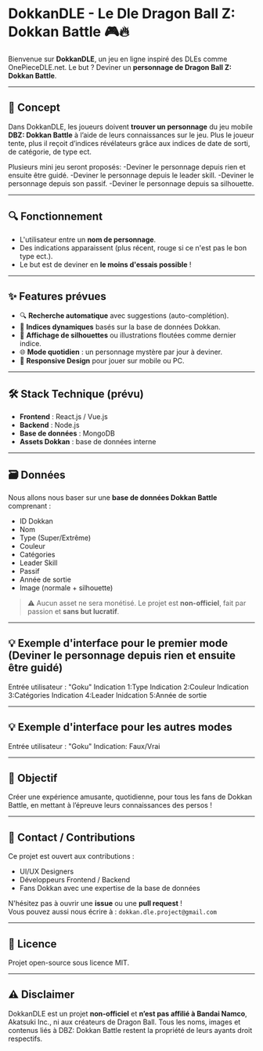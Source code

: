 # DokkanDLE - Le Dle Dragon Ball Z: Dokkan Battle 🎮🔥

Bienvenue sur **DokkanDLE**, un jeu en ligne inspiré des DLEs comme OnePieceDLE.net. Le but ? Deviner un **personnage de Dragon Ball Z: Dokkan Battle**.

---

## 🧠 Concept

Dans DokkanDLE, les joueurs doivent **trouver un personnage** du jeu mobile **DBZ: Dokkan Battle** à l’aide de leurs connaissances sur le jeu. Plus le joueur tente, plus il reçoit d’indices révélateurs grâce aux indices de date de sorti, de catégorie, de type ect.

Plusieurs mini jeu seront proposés:
-Deviner le personnage depuis rien et ensuite être guidé.
-Deviner le personnage depuis le leader skill.
-Deviner le personnage depuis son passif.
-Deviner le personnage depuis sa silhouette.

---

## 🔍 Fonctionnement

- L'utilisateur entre un **nom de personnage**.
- Des indications apparaissent (plus récent, rouge si ce n'est pas le bon type ect.).
- Le but est de deviner en **le moins d'essais possible** !

---

## ✨ Features prévues

- 🔍 **Recherche automatique** avec suggestions (auto-complétion).
- 🧩 **Indices dynamiques** basés sur la base de données Dokkan.
- 📸 **Affichage de silhouettes** ou illustrations floutées comme dernier indice.
- 🌐 **Mode quotidien** : un personnage mystère par jour à deviner.
- 📱 **Responsive Design** pour jouer sur mobile ou PC.

---

## 🛠️ Stack Technique (prévu)

- **Frontend** : React.js / Vue.js
- **Backend** : Node.js
- **Base de données** : MongoDB
- **Assets Dokkan** : base de données interne

---

## 🗃️ Données

Nous allons nous baser sur une **base de données Dokkan Battle** comprenant :

- ID Dokkan
- Nom
- Type (Super/Extrême)
- Couleur
- Catégories
- Leader Skill
- Passif
- Année de sortie
- Image (normale + silhouette)

> ⚠️ Aucun asset ne sera monétisé. Le projet est **non-officiel**, fait par passion et **sans but lucratif**.

---

## 💡 Exemple d'interface pour le premier mode (Deviner le personnage depuis rien et ensuite être guidé)

Entrée utilisateur : "Goku" 
  Indication 1:Type 
  Indication 2:Couleur
  Indication 3:Catégories
  Indication 4:Leader
  Inidcation 5:Année de sortie

---

## 💡 Exemple d'interface pour les autres modes

Entrée utilisateur : "Goku" 
  Indication: Faux/Vrai

---

## 🎯 Objectif

Créer une expérience amusante, quotidienne, pour tous les fans de Dokkan Battle, en mettant à l’épreuve leurs connaissances des persos !

---

## 📩 Contact / Contributions

Ce projet est ouvert aux contributions :

- UI/UX Designers
- Développeurs Frontend / Backend
- Fans Dokkan avec une expertise de la base de données

N'hésitez pas à ouvrir une **issue** ou une **pull request** !  
Vous pouvez aussi nous écrire à : `dokkan.dle.project@gmail.com`

---

## 📜 Licence

Projet open-source sous licence MIT.

---

## ⚠️ Disclaimer

DokkanDLE est un projet **non-officiel** et **n’est pas affilié à Bandai Namco**, Akatsuki Inc., ni aux créateurs de Dragon Ball. Tous les noms, images et contenus liés à DBZ: Dokkan Battle restent la propriété de leurs ayants droit respectifs.

